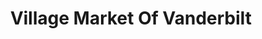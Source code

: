 ---
title: "Village Market Of Vanderbilt"
url: /vanderbilt/village-market-of-vanderbilt/
shop: Lebensmittel
---